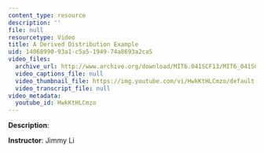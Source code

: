 ```yaml
---
content_type: resource
description: ''
file: null
resourcetype: Video
title: A Derived Distribution Example
uid: 14068990-93a1-c5a5-1949-74a8693a2ca5
video_files:
  archive_url: http://www.archive.org/download/MIT6.041SCF13/MIT6_041SCF13_Derived_Distribution_Example_300k.mp4
  video_captions_file: null
  video_thumbnail_file: https://img.youtube.com/vi/HwkKtHLCmzo/default.jpg
  video_transcript_file: null
video_metadata:
  youtube_id: HwkKtHLCmzo
---
```


**Description**:

**Instructor**: Jimmy Li